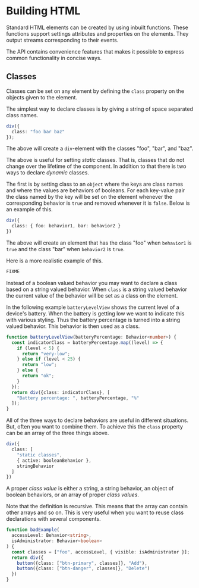 # Building HTML

Standard HTML elements can be created by using inbuilt functions.
These functions support settings attributes and properties on the
elements. They output streams corresponding to their events.

The API contains convenience features that makes it possible to
express common functionality in concise ways.

## Classes

Classes can be set on any element by defining the `class` property on
the objects given to the element.

The simplest way to declare classes is by giving a string of space
separated class names.

```ts
div({
  class: "foo bar baz"
});
```

The above will create a `div`-element with the classes "foo", "bar",
and "baz".

The above is useful for setting _static_ classes. That is, classes
that do not change over the lifetime of the component. In addition to
that there is two ways to declare _dynamic_ classes.

The first is by setting class to an `object` where the keys are class
names and where the values are behaviors of booleans. For each
key-value pair the class named by the key will be set on the element
whenever the corresponding behavior is `true` and removed whenever it
is `false`. Below is an example of this.

```ts
div({
  class: { foo: behavior1, bar: behavior2 }
})
```

The above will create an element that has the class "foo" when
`behavior1` is `true` and the class "bar" when `behavior2` is `true`.

Here is a more realistic example of this.

```ts
FIXME
```

Instead of a boolean valued behavior you may want to declare a class
based on a string valued behavior. When `class` is a string valued
behavior the current value of the behavior will be set as a class on
the element.

In the following example `batteryLevelView` shows the current level of
a device's battery. When the battery is getting low we want to
indicate this with various styling. Thus the battery percentage is
turned into a string valued behavior. This behavior is then used as a
class.

```ts
function batteryLevelView(batteryPercentage: Behavior<number>) {
  const indicatorClass = batteryPercentage.map((level) => {
    if (level < 5) {
      return "very-low";
    } else if (level < 25) {
      return "low";
    } else {
      return "ok";
    }
  });
  return div({class: indicatorClass}, [
    "Battery percentage: ", batteryPercentage, "%"
  ]);
}
```

All of the three ways to declare behaviors are useful in different
situations. But, often you want to combine them. To achieve this the
`class` property can be an array of the three things above.

```ts
div({
  class: [
    "static classes",
    { active: booleanBehavior },
    stringBehavior
  ]
})
```

A proper _class value_ is either a string, a string behavior, an object
of boolean behaviors, or an array of proper _class values_.

Note that the definition is recursive. This means that the array can
contain other arrays and so on. This is very useful when you want to
reuse class declarations with several components.


```ts
function badExample(
  accessLevel: Behavior<string>,
  isAdministrator: Behavior<boolean>
) {
  const classes = ["foo", accessLevel, { visible: isAdministrator }];
  return div({
    button({class: ["btn-primary", classes]}, "Add"),
    button({class: ["btn-danger", classes]}, "Delete")
  })
}
```